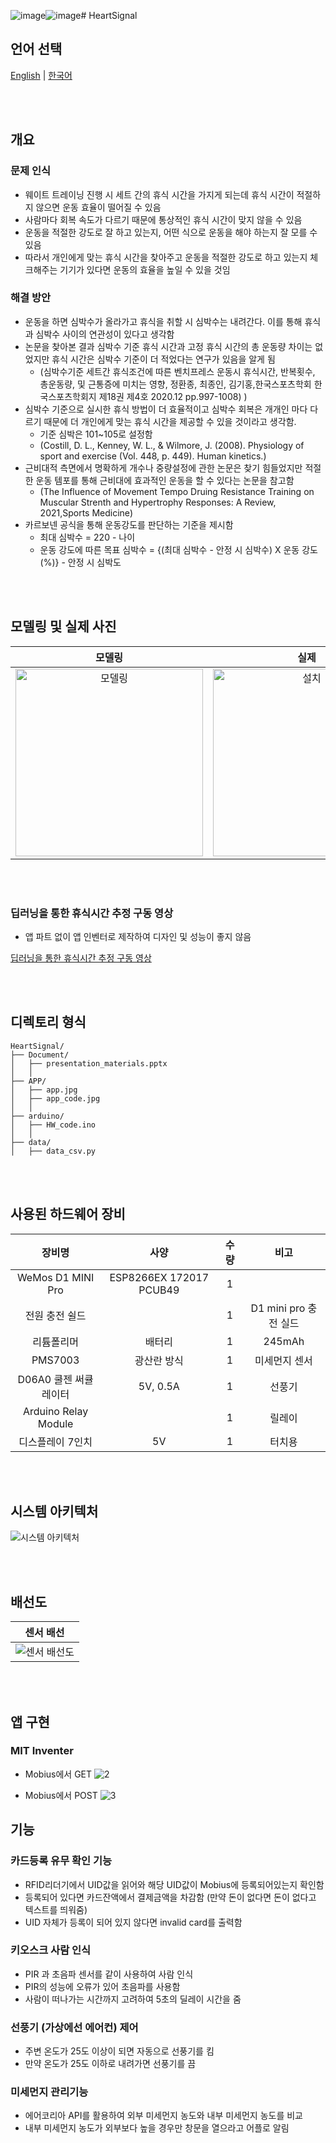 ![image](https://github.com/user-attachments/assets/154f0dde-3122-48d8-b97f-604f4c33a794)![image](https://github.com/user-attachments/assets/e5d641df-13c3-4bb7-9f91-339e91505e42)# HeartSignal

## 언어 선택

[English](README.md) | [한국어](README_KR.md)

<br><br>

## 개요

### 문제 인식
- 웨이트 트레이닝 진행 시 세트 간의 휴식 시간을 가지게 되는데 휴식 시간이 적절하지 않으면 운동 효율이 떨어질 수 있음
- 사람마다 회복 속도가 다르기 때문에 통상적인 휴식 시간이 맞지 않을 수 있음
- 운동을 적절한 강도로 잘 하고 있는지, 어떤 식으로 운동을 해야 하는지 잘 모를 수 있음
- 따라서 개인에게 맞는 휴식 시간을 찾아주고 운동을 적절한 강도로 하고 있는지 체크해주는 기기가 있다면 운동의 효율을 높일 수 있을 것임

### 해결 방안
- 운동을 하면 심박수가 올라가고 휴식을 취할 시 심박수는 내려간다. 이를 통해 휴식과 심박수 사이의 연관성이 있다고 생각함
- 논문을 찾아본 결과 심박수 기준 휴식 시간과 고정 휴식 시간의 총 운동량 차이는 없었지만 휴식 시간은 심박수 기준이 더 적었다는 연구가 있음을 알게 됨
  - (심박수기준 세트간 휴식조건에 따른 벤치프레스 운동시 휴식시간, 반복횟수, 총운동량, 및 근통증에 미치는 영향, 정환종, 최종인, 김기홍,한국스포츠학회  한국스포츠학회지  제18권 제4호  2020.12 pp.997-1008) )
- 심박수 기준으로 실시한 휴식 방법이 더 효율적이고 심박수 회복은 개개인 마다 다르기 때문에 더 개인에게 맞는 휴식 시간을 제공할 수 있을 것이라고 생각함.
  - 기준 심박은 101~105로 설정함
  - (Costill, D. L., Kenney, W. L., & Wilmore, J. (2008). Physiology of sport and exercise (Vol. 448, p. 449). Human kinetics.)
- 근비대적 측면에서 명확하게 개수나 중량설정에 관한 논문은 찾기 힘들었지만 적절한 운동 템포를 통해 근비대에 효과적인 운동을 할 수 있다는 논문을 참고함
  - (The Influence of Movement Tempo Druing Resistance Training on Muscular Strenth and Hypertrophy Responses: A Review, 2021,Sports Medicine)
- 카르보넨 공식을 통해 운동강도를 판단하는 기준을 제시함
  - 최대 심박수 = 220 - 나이
  - 운동 강도에 따른 목표 심박수 = {(최대 심박수 - 안정 시 심박수) X 운동 강도(%)} - 안정 시 심박도


<br><br>


## 모델링 및 실제 사진
<div align="center">
  
  | 모델링 | 실제 |
  |:---:|:---:|
  | <img src="https://github.com/user-attachments/assets/f33ba7d8-d844-4683-86ca-b2c6476bfc70" width="300px" height="300px" alt="모델링"> | <img src="https://github.com/user-attachments/assets/76339354-688e-4d6e-ae65-061b71928745" width="300px" height="300px" alt="설치"> |
</div>

<br><br>

### 딥러닝을 통한 휴식시간 추정 구동 영상

- 앱 파트 없이 앱 인벤터로 제작하여 디자인 및 성능이 좋지 않음

[딥러닝을 통한 휴식시간 추정 구동 영상](https://youtube.com/shorts/TX3P9vqnglA)

<br><br>

## 디렉토리 형식

```
HeartSignal/
├── Document/
│   ├── presentation_materials.pptx
│   │
├── APP/
│   ├── app.jpg
│   ├── app_code.jpg
│   │
├── arduino/
│   ├── HW_code.ino
│   │
├── data/
│   ├── data_csv.py

```

<br><br>

## 사용된 하드웨어 장비

| 장비명                | 사양                                                                                                                                                                                                                                                                                                                                                                     | 수량 | 비고                         |
|:------------------:|:----------------------------------------------------------------------------------------------------------------------------------------------------------------------------------------------------------------------------------------------------------------------------------------------------------------------------------------------------------------------:|:---:|:--------------------------:|
| WeMos D1 MINI Pro  | ESP8266EX 172017 PCUB49                                                                                                                                                                                                                                                                                                                                    | 1  |                            |
| 전원 충전 쉴드  |                                                                                                                                                                                                                                                                                                                                                              | 1  | D1 mini pro 충전 실드      |
| 리튬폴리머       |                배터리                                                                                                                                                                                                                                                                                                                                              | 1  |          245mAh                  |
| PMS7003            | 광산란 방식                                                                                                                                                                                                                                                                                                                                              | 1  | 미세먼지 센서                    |
| D06A0 쿨젠 써큘레이터              |                         5V, 0.5A                                                                     |  1  | 선풍기 |
| Arduino Relay Module            |                                                                                                                                                                                                                                                                                                                                                                     | 1  | 릴레이                     |
| 디스플레이 7인치                 |   5V  |  1  |                 터치용           |


<br><br>

## 시스템 아키텍처

![시스템 아키텍처](https://github.com/user-attachments/assets/4c321007-3b18-4ea9-813b-6ff5827f3be3)

<br><br>

## 배선도

<div align="center">

  | 센서 배선 | 
  |:---:|
  | <img src="https://github.com/user-attachments/assets/54dacca4-ecc6-4a91-9701-8f52dfa73992"  alt="센서 배선도"> |
</div>

<br><br>

## 앱 구현

### MIT Inventer
- Mobius에서 GET
![2](https://github.com/user-attachments/assets/222d7ba7-0c47-4178-98b9-6ba8fb2832dc)

- Mobius에서 POST
![3](https://github.com/user-attachments/assets/257c163b-d529-4cd9-8b1f-c43a9f388afe)




## 기능

### 카드등록 유무 확인 기능 
- RFID리더기에서 UID값을 읽어와 해당 UID값이 Mobius에 등록되어있는지 확인함
- 등록되어 있다면 카드잔액에서 결제금액을 차감함 (만약 돈이 없다면 돈이 없다고 텍스트를 띄워줌)
- UID 자체가 등록이 되어 있지 않다면 invalid card를 출력함 

### 키오스크 사람 인식
- PIR 과 초음파 센서를 같이 사용하여 사람 인식
- PIR의 성능에 오류가 있어 초음파를 사용함
- 사람이 떠나가는 시간까지 고려하여 5초의 딜레이 시간을 줌

### 선풍기 (가상에선 에어컨) 제어
- 주변 온도가 25도 이상이 되면 자동으로 선풍기를 킴
- 만약 온도가 25도 이하로 내려가면 선풍기를 끔

### 미세먼지 관리기능
- 에어코리아 API를 활용하여 외부 미세먼지 농도와 내부 미세먼지 농도를 비교
- 내부 미세먼지 농도가 외부보다 높을 경우만 창문을 열으라고 어플로 알림


